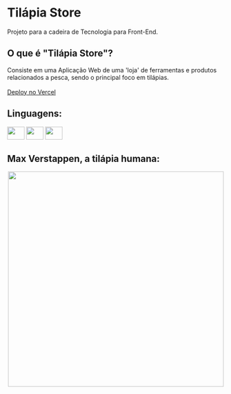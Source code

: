 # Tilápia Store
Projeto para a cadeira de Tecnologia para Front-End.

## O que é "Tilápia Store"?
Consiste em uma Aplicação Web de uma 'loja' de ferramentas e produtos relacionados a pesca, sendo o principal foco em tilápias.
<br>
<br>
[Deploy no Vercel](https://tilapia-store.vercel.app/)

## Linguagens:
<div>
  <img width="40" height="30" src="https://cdn.jsdelivr.net/gh/devicons/devicon/icons/html5/html5-original.svg">
  <img width="40" height="30" src="https://cdn.jsdelivr.net/gh/devicons/devicon/icons/css3/css3-original.svg">
  <img width="40" height="30" src="https://cdn.jsdelivr.net/gh/devicons/devicon/icons/bootstrap/bootstrap-original.svg">
</div>

## Max Verstappen, a tilápia humana:
<div align="center">
  <img width="500" src="https://cdn6.campograndenews.com.br/uploads/noticias/2023/04/01/d8a786b51eedc89dba325bf4f55ebb1fefb60c6c.JPG">  
</div>
